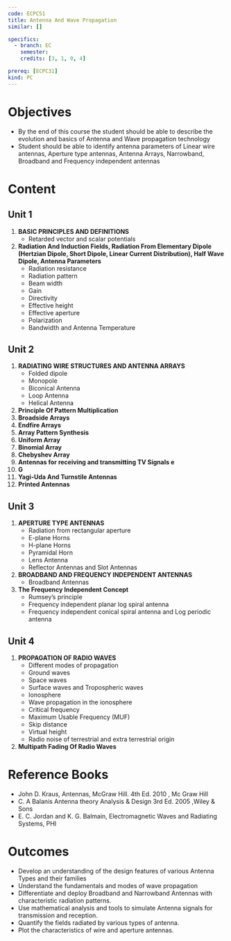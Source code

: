 ```yaml
---
code: ECPC51
title: Antenna And Wave Propagation
similar: []

specifics:
  - branch: EC
    semester: 
    credits: [3, 1, 0, 4]

prereq: [ECPC31]
kind: PC
---
```


# Objectives

- By the end of this course the student should be able to describe the evolution and basics of Antenna and Wave propagation technology
- Student should be able to identify antenna parameters of Linear wire antennas, Aperture type antennas, Antenna Arrays, Narrowband, Broadband and Frequency independent antennas

# Content

## Unit 1

1. **BASIC PRINCIPLES AND DEFINITIONS**
   - Retarded vector and scalar potentials
2. **Radiation And Induction Fields, Radiation From Elementary Dipole (Hertzian Dipole, Short Dipole, Linear Current Distribution), Half Wave Dipole, Antenna Parameters**
   - Radiation resistance
   - Radiation pattern
   - Beam width
   - Gain
   - Directivity
   - Effective height
   - Effective aperture
   - Polarization
   - Bandwidth and Antenna Temperature

## Unit 2

1. **RADIATING WIRE STRUCTURES AND ANTENNA ARRAYS**
   - Folded dipole
   - Monopole
   - Biconical Antenna
   - Loop Antenna
   - Helical Antenna
2. **Principle Of Pattern Multiplication**
3. **Broadside Arrays**
4. **Endfire Arrays**
5. **Array Pattern Synthesis**
6. **Uniform Array**
7. **Binomial Array**
8. **Chebyshev Array**
9. **Antennas for receiving and transmitting TV Signals e**
10. **G**
11. **Yagi-Uda And Turnstile Antennas**
12. **Printed Antennas**

## Unit 3

1. **APERTURE TYPE ANTENNAS**
   - Radiation from rectangular aperture
   - E-plane Horns
   - H-plane Horns
   - Pyramidal Horn
   - Lens Antenna
   - Reflector Antennas and Slot Antennas
2. **BROADBAND AND FREQUENCY INDEPENDENT ANTENNAS**
   - Broadband Antennas
3. **The Frequency Independent Concept**
   - Rumsey’s principle
   - Frequency independent planar log spiral antenna
   - Frequency independent conical spiral antenna and Log periodic antenna

## Unit 4

1. **PROPAGATION OF RADIO WAVES**
   - Different modes of propagation
   - Ground waves
   - Space waves
   - Surface waves and Tropospheric waves
   - Ionosphere
   - Wave propagation in the ionosphere
   - Critical frequency
   - Maximum Usable Frequency (MUF)
   - Skip distance
   - Virtual height
   - Radio noise of terrestrial and extra terrestrial origin
2. **Multipath Fading Of Radio Waves**

# Reference Books

- John D. Kraus, Antennas, McGraw Hill. 4th Ed. 2010 , Mc Graw Hill
- C. A Balanis Antenna theory Analysis & Design 3rd Ed. 2005 ,Wiley & Sons
- E. C. Jordan and K. G. Balmain, Electromagnetic Waves and Radiating Systems, PHI

# Outcomes

- Develop an understanding of the design features of various Antenna Types and their families
- Understand the fundamentals and modes of wave propagation
- Differentiate and deploy Broadband and Narrowband Antennas with characteristic radiation patterns.
- Use mathematical analysis and tools to simulate Antenna signals for transmission and reception.
- Quantify the fields radiated by various types of antenna.
- Plot the characteristics of wire and aperture antennas.
